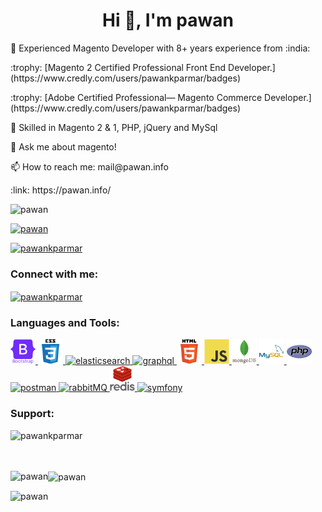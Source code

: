 <h1 align="center">Hi 👋, I'm pawan</h1>
<p align="left"> 🔭 Experienced Magento Developer with 8+ years experience from :india:</p>
<p align="left"> :trophy: [Magento 2 Certified Professional Front End Developer.](https://www.credly.com/users/pawankparmar/badges)</p>
<p align="left"> :trophy: [Adobe Certified Professional— Magento Commerce Developer.](https://www.credly.com/users/pawankparmar/badges)</p>
<p align="left"> 👯 Skilled in Magento 2 & 1, PHP, jQuery and MySql</p>
<p align="left"> 💬 Ask me about magento!</p>
<p align="left"> 📫 How to reach me: mail@pawan.info</p>
<p align="left"> :link: https://pawan.info/</p>

<p align="left"> <img src="https://komarev.com/ghpvc/?username=pawan&label=Profile%20views&color=0e75b6&style=flat" alt="pawan" /> </p>

<p align="left"> <a href="https://github.com/ryo-ma/github-profile-trophy"><img src="https://github-profile-trophy.vercel.app/?username=pawan" alt="pawan" /></a> </p>

<p align="left"> <a href="https://twitter.com/pawankparmar" target="blank"><img src="https://img.shields.io/twitter/follow/pawankparmar?logo=twitter&style=for-the-badge" alt="pawankparmar" /></a> </p>

<h3 align="left">Connect with me:</h3>
<p align="left">
<a href="https://twitter.com/pawankparmar" target="blank"><img align="center" src="https://raw.githubusercontent.com/rahuldkjain/github-profile-readme-generator/master/src/images/icons/Social/twitter.svg" alt="pawankparmar" height="30" width="40" /></a>
</p>

<h3 align="left">Languages and Tools:</h3>
<p align="left"> <a href="https://getbootstrap.com" target="_blank" rel="noreferrer"> <img src="https://raw.githubusercontent.com/devicons/devicon/master/icons/bootstrap/bootstrap-plain-wordmark.svg" alt="bootstrap" width="40" height="40"/> </a> <a href="https://www.w3schools.com/css/" target="_blank" rel="noreferrer"> <img src="https://raw.githubusercontent.com/devicons/devicon/master/icons/css3/css3-original-wordmark.svg" alt="css3" width="40" height="40"/> </a> <a href="https://www.elastic.co" target="_blank" rel="noreferrer"> <img src="https://www.vectorlogo.zone/logos/elastic/elastic-icon.svg" alt="elasticsearch" width="40" height="40"/> </a> <a href="https://graphql.org" target="_blank" rel="noreferrer"> <img src="https://www.vectorlogo.zone/logos/graphql/graphql-icon.svg" alt="graphql" width="40" height="40"/> </a> <a href="https://www.w3.org/html/" target="_blank" rel="noreferrer"> <img src="https://raw.githubusercontent.com/devicons/devicon/master/icons/html5/html5-original-wordmark.svg" alt="html5" width="40" height="40"/> </a> <a href="https://developer.mozilla.org/en-US/docs/Web/JavaScript" target="_blank" rel="noreferrer"> <img src="https://raw.githubusercontent.com/devicons/devicon/master/icons/javascript/javascript-original.svg" alt="javascript" width="40" height="40"/> </a> <a href="https://www.mongodb.com/" target="_blank" rel="noreferrer"> <img src="https://raw.githubusercontent.com/devicons/devicon/master/icons/mongodb/mongodb-original-wordmark.svg" alt="mongodb" width="40" height="40"/> </a> <a href="https://www.mysql.com/" target="_blank" rel="noreferrer"> <img src="https://raw.githubusercontent.com/devicons/devicon/master/icons/mysql/mysql-original-wordmark.svg" alt="mysql" width="40" height="40"/> </a> <a href="https://www.php.net" target="_blank" rel="noreferrer"> <img src="https://raw.githubusercontent.com/devicons/devicon/master/icons/php/php-original.svg" alt="php" width="40" height="40"/> </a> <a href="https://postman.com" target="_blank" rel="noreferrer"> <img src="https://www.vectorlogo.zone/logos/getpostman/getpostman-icon.svg" alt="postman" width="40" height="40"/> </a> <a href="https://www.rabbitmq.com" target="_blank" rel="noreferrer"> <img src="https://www.vectorlogo.zone/logos/rabbitmq/rabbitmq-icon.svg" alt="rabbitMQ" width="40" height="40"/> </a> <a href="https://redis.io" target="_blank" rel="noreferrer"> <img src="https://raw.githubusercontent.com/devicons/devicon/master/icons/redis/redis-original-wordmark.svg" alt="redis" width="40" height="40"/> </a> <a href="https://symfony.com" target="_blank" rel="noreferrer"> <img src="https://symfony.com/logos/symfony_black_03.svg" alt="symfony" width="40" height="40"/> </a> </p>

<h3 align="left">Support:</h3>
<p><a href="https://www.buymeacoffee.com/pawankparmar"> <img align="left" src="https://cdn.buymeacoffee.com/buttons/v2/default-yellow.png" height="50" width="210" alt="pawankparmar" /></a>
  
  </p><br><br><br>
<p>
  <img align="left" src="https://github-readme-stats.vercel.app/api/top-langs?username=pawan&show_icons=true&locale=en&layout=compact" alt="pawan" />
  <img align="center" src="https://github-readme-stats.vercel.app/api?username=pawan&show_icons=true&locale=en" alt="pawan" />
</p>
<p><img align="left" src="https://github-readme-streak-stats.herokuapp.com/?user=pawan&" alt="pawan" /></p>
